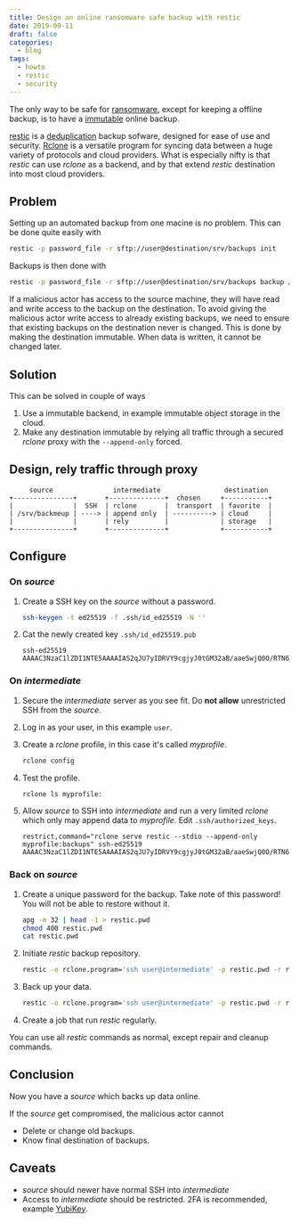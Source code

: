 ```yaml
---
title: Design an online ransomware safe backup with restic
date: 2019-09-11
draft: false
categories:
  - blog
tags:
  - howto
  - restic
  - security
---
```


[rclone]: https://rclone.org "Rclone - rsync for cloud storage."
[restic]: https://restic.net "Backups done right!"
[ransomware]: https://en.wikipedia.org/wiki/Ransomware "Ransomware is a type of malicious software from cryptovirology that threatens to publish the victim's data or perpetually block access to it unless a ransom is paid."
[deduplication]: https://en.wikipedia.org/wiki/Data_deduplication "In computing, data deduplication is a specialized data compression technique for eliminating duplicate copies of repeating data. Related and somewhat synonymous terms are intelligent compression and single-instance storage."
[YubiKey]: https://www.yubico.com
[immutable]: https://en.wikipedia.org/wiki/Immutable_object "An immutable object is an object whose state cannot be modified after it is created."

The only way to be safe for [ransomware], except for keeping a offline backup, is to have a [immutable] online backup.

[restic] is a [deduplication] backup sofware, designed for ease of use and security. [Rclone][rclone] is a versatile program for syncing data between a huge variety of protocols and cloud providers. What is especially nifty is that *restic* can use *rclone* as a backend, and by that extend *restic* destination into most cloud providers.

## Problem

Setting up an automated backup from one macine is no problem. This can be done quite easily with

```bash
restic -p password_file -r sftp://user@destination/srv/backups init
```

Backups is then done with

```bash
restic -p password_file -r sftp://user@destination/srv/backups backup /srv/backmeup
```

If a malicious actor has access to the source machine, they will have read and write access to the backup on the destination. To avoid giving the malicious actor write access to already existing backups, we need to ensure that existing backups on the destination never is changed. This is done by making the destination immutable. When data is written, it cannot be changed later.

## Solution

This can be solved in couple of ways

1. Use a immutable backend, in example immutable object storage in the cloud.
0. Make any destination immutable by relying all traffic through a secured *rclone* proxy with the `--append-only` forced.

## Design, rely traffic through proxy

```plain
     source               intermediate                destination
+---------------+       +--------------+  chosen     +-----------+
|               |  SSH  | rclone       |  transport  | favorite  |
| /srv/backmeup | ----> | append only  | ----------> | cloud     |
|               |       | rely         |             | storage   |
+---------------+       +--------------+             +-----------+
```

## Configure

### On *source*

1. Create a SSH key on the *source* without a password.

    ```bash
    ssh-keygen -t ed25519 -f .ssh/id_ed25519 -N ''
    ```

0. Cat the newly created key `.ssh/id_ed25519.pub`

    ```plain
    ssh-ed25519 AAAAC3NzaC1lZDI1NTE5AAAAIAS2qJU7yIDRVY9cgjyJ0tGM32aB/aaeSwjQ0O/RTN6d
    ```

### On *intermediate*

1. Secure the *intermediate* server as you see fit. Do **not allow** unrestricted SSH from the *source*.

0. Log in as your user, in this example `user`.

0. Create a *rclone* profile, in this case it's called *myprofile*.

    ```bash
    rclone config
    ```

0. Test the profile.

    ```bash
    rclone ls myprofile:
    ```

0. Allow *source* to SSH into *intermediate* and run a very limited *rclone* which only may append data to *myprofile*. Edit `.ssh/authorized_keys`.

    ```
    restrict,command="rclone serve restic --stdio --append-only myprofile:backups" ssh-ed25519 AAAAC3NzaC1lZDI1NTE5AAAAIAS2qJU7yIDRVY9cgjyJ0tGM32aB/aaeSwjQ0O/RTN6d
    ```

### Back on *source*

1. Create a unique password for the backup. Take note of this password! You will not be able to restore without it.

    ```bash
    apg -m 32 | head -1 > restic.pwd
    chmod 400 restic.pwd
    cat restic.pwd
    ```

0. Initiate *restic* backup repository.

    ```bash
    restic -o rclone.program='ssh user@intermediate' -p restic.pwd -r rclone: init
    ```

0. Back up your data.

    ```bash
    restic -o rclone.program='ssh user@intermediate' -p restic.pwd -r rclone: backup /srv/backmeup
    ```

0. Create a job that run *restic* regularly.

You can use all *restic* commands as normal, except repair and cleanup commands.

## Conclusion

Now you have a *source* which backs up data online.

If the *source* get compromised, the malicious actor cannot

* Delete or change old backups.
* Know final destination of backups.

## Caveats

* *source* should newer have normal SSH into *intermediate*
* Access to *intermediate* should be restricted. 2FA is recommended, example [YubiKey].


